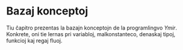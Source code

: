 # Bazaj konceptoj

Tiu ĉapitro prezentas la bazajn konceptojn de la programlingvo
*Ymir*. Konkrete, oni tie lernas pri variabloj, malkonstanteco,
denaskaj tipoj, funkcioj kaj regaj fluoj.
